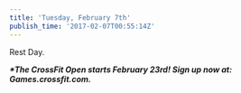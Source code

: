 ```yaml
---
title: 'Tuesday, February 7th'
publish_time: '2017-02-07T00:55:14Z'
---
```


Rest Day.

***\*The CrossFit Open starts February 23rd! Sign up now at:
Games.crossfit.com.***
